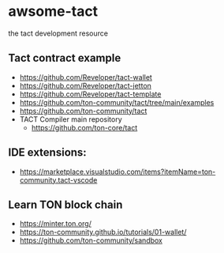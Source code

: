 # awsome-tact
the tact development resource

## Tact contract example
- https://github.com/Reveloper/tact-wallet
- https://github.com/Reveloper/tact-jetton
- https://github.com/Reveloper/tact-template
- https://github.com/ton-community/tact/tree/main/examples
- https://github.com/ton-community/tact
- TACT Compiler main repository
  - https://github.com/ton-core/tact

## IDE extensions:
- https://marketplace.visualstudio.com/items?itemName=ton-community.tact-vscode

## Learn TON block chain
- https://minter.ton.org/
- https://ton-community.github.io/tutorials/01-wallet/
- https://github.com/ton-community/sandbox
